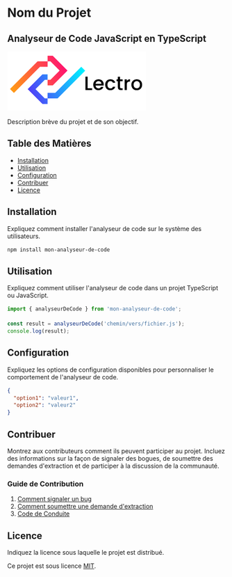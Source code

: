 # Nom du Projet

## Analyseur de Code JavaScript en TypeScript

![Logo du Projet](https://github.com/AlexandreLemoine40/Lectro/blob/master/lectro.png?raw=true)

Description brève du projet et de son objectif.

## Table des Matières

- [Installation](#installation)
- [Utilisation](#utilisation)
- [Configuration](#configuration)
- [Contribuer](#contribuer)
- [Licence](#licence)

## Installation

Expliquez comment installer l'analyseur de code sur le système des utilisateurs.

```bash
npm install mon-analyseur-de-code
```

## Utilisation

Expliquez comment utiliser l'analyseur de code dans un projet TypeScript ou JavaScript.

```typescript
import { analyseurDeCode } from 'mon-analyseur-de-code';

const result = analyseurDeCode('chemin/vers/fichier.js');
console.log(result);
```

## Configuration

Expliquez les options de configuration disponibles pour personnaliser le comportement de l'analyseur de code.

```json
{
  "option1": "valeur1",
  "option2": "valeur2"
}
```

## Contribuer

Montrez aux contributeurs comment ils peuvent participer au projet. Incluez des informations sur la façon de signaler des bogues, de soumettre des demandes d'extraction et de participer à la discussion de la communauté.

### Guide de Contribution

1. [Comment signaler un bug](CONTRIBUTING.md#signaler-un-bug)
2. [Comment soumettre une demande d'extraction](CONTRIBUTING.md#soumettre-une-demande-dextraction)
3. [Code de Conduite](CODE\_OF\_CONDUCT.md)

## Licence

Indiquez la licence sous laquelle le projet est distribué.

Ce projet est sous licence [MIT](LICENSE).
